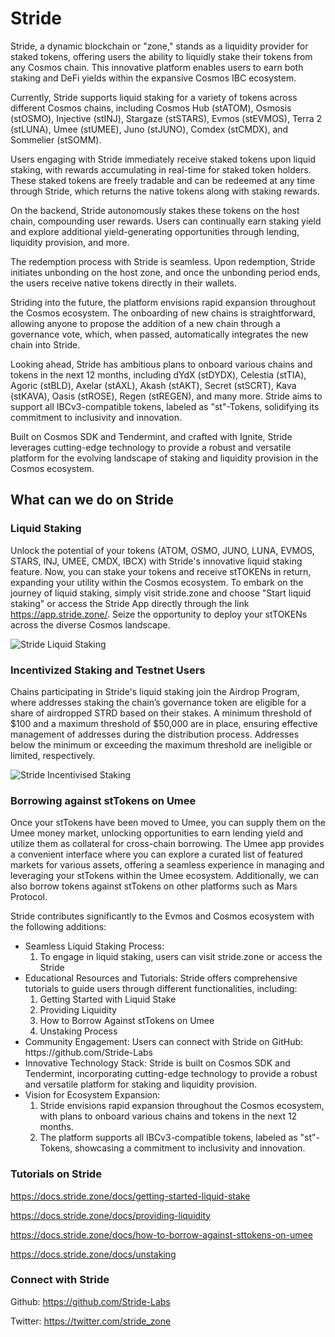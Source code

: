 # Stride

Stride, a dynamic blockchain or "zone," stands as a liquidity provider for staked tokens, offering users the ability to liquidly stake their tokens from any Cosmos chain. This innovative platform enables users to earn both staking and DeFi yields within the expansive Cosmos IBC ecosystem.

Currently, Stride supports liquid staking for a variety of tokens across different Cosmos chains, including Cosmos Hub (stATOM), Osmosis (stOSMO), Injective (stINJ), Stargaze (stSTARS), Evmos (stEVMOS), Terra 2 (stLUNA), Umee (stUMEE), Juno (stJUNO), Comdex (stCMDX), and Sommelier (stSOMM).

Users engaging with Stride immediately receive staked tokens upon liquid staking, with rewards accumulating in real-time for staked token holders. These staked tokens are freely tradable and can be redeemed at any time through Stride, which returns the native tokens along with staking rewards.

On the backend, Stride autonomously stakes these tokens on the host chain, compounding user rewards. Users can continually earn staking yield and explore additional yield-generating opportunities through lending, liquidity provision, and more.

The redemption process with Stride is seamless. Upon redemption, Stride initiates unbonding on the host zone, and once the unbonding period ends, the users receive native tokens directly in their wallets.

Striding into the future, the platform envisions rapid expansion throughout the Cosmos ecosystem. The onboarding of new chains is straightforward, allowing anyone to propose the addition of a new chain through a governance vote, which, when passed, automatically integrates the new chain into Stride.

Looking ahead, Stride has ambitious plans to onboard various chains and tokens in the next 12 months, including dYdX (stDYDX), Celestia (stTIA), Agoric (stBLD), Axelar (stAXL), Akash (stAKT), Secret (stSCRT), Kava (stKAVA), Oasis (stROSE), Regen (stREGEN), and many more. Stride aims to support all IBCv3-compatible tokens, labeled as "st"-Tokens, solidifying its commitment to inclusivity and innovation.

Built on Cosmos SDK and Tendermint, and crafted with Ignite, Stride leverages cutting-edge technology to provide a robust and versatile platform for the evolving landscape of staking and liquidity provision in the Cosmos ecosystem.

## What can we do on Stride

### Liquid Staking

Unlock the potential of your tokens (ATOM, OSMO, JUNO, LUNA, EVMOS, STARS, INJ, UMEE, CMDX, IBCX) with Stride's innovative liquid staking feature. Now, you can stake your tokens and receive stTOKENs in return, expanding your utility within the Cosmos ecosystem. To embark on the journey of liquid staking, simply visit stride.zone and choose "Start liquid staking" or access the Stride App directly through the link https://app.stride.zone/. Seize the opportunity to deploy your stTOKENs across the diverse Cosmos landscape.

![Stride Liquid Staking](/img/articles/Stride-1.png)

### Incentivized Staking and Testnet Users

Chains participating in Stride's liquid staking join the Airdrop Program, where addresses staking the chain’s governance token are eligible for a share of airdropped STRD based on their stakes. A minimum threshold of $100 and a maximum threshold of $50,000 are in place, ensuring effective management of addresses during the distribution process. Addresses below the minimum or exceeding the maximum threshold are ineligible or limited, respectively.

![Stride Incentivised Staking](/img/articles/Stride-2.png)

### Borrowing against stTokens on Umee

Once your stTokens have been moved to Umee, you can supply them on the Umee money market, unlocking opportunities to earn lending yield and utilize them as collateral for cross-chain borrowing. The Umee app provides a convenient interface where you can explore a curated list of featured markets for various assets, offering a seamless experience in managing and leveraging your stTokens within the Umee ecosystem. Additionally, we can also borrow tokens against stTokens on other platforms such as Mars Protocol.

Stride contributes significantly to the Evmos and Cosmos ecosystem with the following additions:

<ul>
    <li>Seamless Liquid Staking Process:
    <ol><li>To engage in liquid staking, users can visit stride.zone or access the Stride </li></ol>
    </li>
    <li>Educational Resources and Tutorials: Stride offers comprehensive tutorials to guide users through different functionalities, including:
    <ol>
    <li>Getting Started with Liquid Stake</li>
    <li>Providing Liquidity</li>
    <li>How to Borrow Against stTokens on Umee</li>
    <li>Unstaking Process</li>
    </ol>
    </li>
    <li>Community Engagement: Users can connect with Stride on GitHub: https://github.com/Stride-Labs</li>
    <li>Innovative Technology Stack: Stride is built on Cosmos SDK and Tendermint, incorporating cutting-edge technology to provide a robust and versatile platform for staking and liquidity provision.</li>
    <li>Vision for Ecosystem Expansion:
    <ol>
    <li>Stride envisions rapid expansion throughout the Cosmos ecosystem, with plans to onboard various chains and tokens in the next 12 months.</li>
    <li>The platform supports all IBCv3-compatible tokens, labeled as "st"-Tokens, showcasing a commitment to inclusivity and innovation.</li>
    </ol>
    </li>

</ul>

### Tutorials on Stride

https://docs.stride.zone/docs/getting-started-liquid-stake

https://docs.stride.zone/docs/providing-liquidity

https://docs.stride.zone/docs/how-to-borrow-against-sttokens-on-umee

https://docs.stride.zone/docs/unstaking

### Connect with Stride

Github: https://github.com/Stride-Labs

Twitter: https://twitter.com/stride_zone
